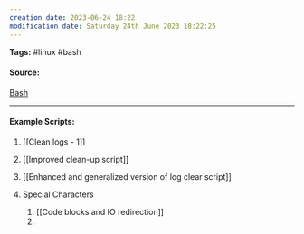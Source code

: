 ```yaml
---
creation date: 2023-06-24 18:22
modification date: Saturday 24th June 2023 18:22:25
---
```


**Tags:** #linux #bash

#### Source:
[Bash](https://tldp.org/LDP/abs/html/)

--------------------------------------

#### Example Scripts:

1. [[Clean logs - 1]]
2. [[Improved clean-up script]]
3. [[Enhanced and generalized version of log clear script]]

2. Special Characters
	1. [[Code blocks and IO redirection]]
	2. 